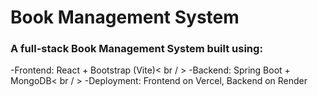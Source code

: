 # Book Management System

### A full-stack Book Management System built using:

-Frontend: React + Bootstrap (Vite)< br / >
-Backend: Spring Boot + MongoDB< br / >
-Deployment: Frontend on Vercel, Backend on Render


